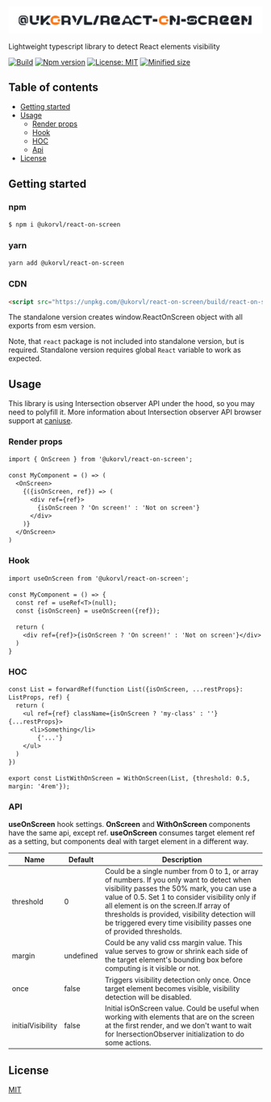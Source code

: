 <picture>
  <source media="(prefers-color-scheme: dark)" srcset="https://raw.githubusercontent.com/ukorvl/design/master/react-on-screen/react-on-screen-dark.svg"/>
  <img alt="react-on-screen logo" src="https://raw.githubusercontent.com/ukorvl/design/master/react-on-screen/react-on-screen.svg" width="600"/>
</picture>

Lightweight typescript library to detect React elements visibility

[![Build](https://github.com/ukorvl/react-on-screen/actions/workflows/build.yaml/badge.svg)](https://github.com/ukorvl/react-on-screen/actions/workflows/build.yaml)
[![Npm version](https://img.shields.io/npm/v/@ukorvl/react-on-screen?logo=npm)](https://www.npmjs.com/package/@ukorvl/react-on-screen)
[![License: MIT](https://img.shields.io/badge/License-MIT-green.svg)](https://opensource.org/licenses/MIT)
[![Minified size](https://img.shields.io/bundlephobia/min/@ukorvl/react-on-screen)](https://bundlephobia.com/package/@ukorvl/react-on-screen)

## Table of contents
  - [Getting started](#getting-started)
  - [Usage](#usage)
    - [Render props](#render-props)
    - [Hook](#hook)
    - [HOC](#hoc)
    - [Api](#api)
  - [License](#license)

## Getting started
### npm
```bash
$ npm i @ukorvl/react-on-screen
```
### yarn
```bash
yarn add @ukorvl/react-on-screen
```
### CDN
```html
<script src="https://unpkg.com/@ukorvl/react-on-screen/build/react-on-screen.standalone.js"></script>
```
The standalone version creates window.ReactOnScreen object with all exports from esm version.

Note, that ```react``` package is not included into standalone version, but is required. Standalone version requires global ```React``` variable to work as expected.

## Usage

This library is using Intersection observer API under the hood, so you may need to polyfill it. More information about Intersection observer API browser support at [caniuse](https://caniuse.com/intersectionobserver).

### Render props
```tsx
import { OnScreen } from '@ukorvl/react-on-screen';

const MyComponent = () => (
  <OnScreen>
    {({isOnScreen, ref}) => (
      <div ref={ref}>
        {isOnScreen ? 'On screen!' : 'Not on screen'}
      </div>
    )}
  </OnScreen>
)
```

### Hook
```tsx
import useOnScreen from '@ukorvl/react-on-screen';

const MyComponent = () => {
  const ref = useRef<T>(null);
  const {isOnScreen} = useOnScreen({ref});

  return (
    <div ref={ref}>{isOnScreen ? 'On screen!' : 'Not on screen'}</div>
  )
}
```

### HOC
```tsx
const List = forwardRef(function List({isOnScreen, ...restProps}: ListProps, ref) {
  return (
    <ul ref={ref} className={isOnScreen ? 'my-class' : ''} {...restProps}>
      <li>Something</li>
        {'...'}
    </ul>
  )
})

export const ListWithOnScreen = WithOnScreen(List, {threshold: 0.5, margin: '4rem'});
```

### API
**useOnScreen** hook settings. **OnScreen** and **WithOnScreen** components have the same api, except ref. **useOnScreen** consumes target element ref as a setting, but components deal with target element in a different way.

|Name            |Default         |Description        |
|----------------|----------------|-------------------|
|threshold       |0                |Could be a single number from 0 to 1, or array of numbers. If you only want to detect when visibility passes the 50% mark, you can use a value of 0.5. Set 1 to consider visibility only if all element is on the screen.If array of thresholds is provided, visibility detection will be triggered every time visibility passes one of provided thresholds.|
|margin          |undefined        |Could be any valid css margin value. This value serves to grow or shrink each side of the target element's bounding box before computing is it visible or not.|
|once            |false            |Triggers visibility detection only once. Once target element becomes visible, visibility detection will be disabled.|
|initialVisibility |false          |Initial isOnScreen value. Could be useful when working with elements that are on the screen at the first render, and we don't want to wait for InersectionObserver initialization to do some actions.|

## License

[MIT](http://opensource.org/licenses/MIT)

